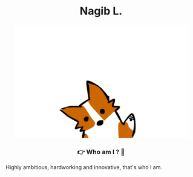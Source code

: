 <h1 align="center">Nagib L.</h1>
<p align="center">
<img width="460" height="300" src="./hi.gif"/>
</p>

<h3 align="center">👉 Who am I ? 🤏</h3>
Highly ambitious, hardworking and innovative, that's who I am.
<!-- <img src="https://img.shields.io/badge/GIT-E44C30?style=for-the-badge&logo=git&logoColor=white"/> -->
